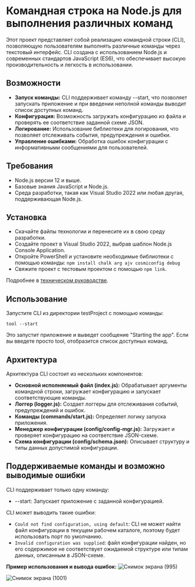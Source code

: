 # Командная строка на Node.js для выполнения различных команд #
Этот проект представляет собой реализацию командной строки (CLI), позволяющую пользователям выполнять различные команды через текстовый интерфейс. CLI создана с использованием Node.js и современных стандартов JavaScript (ES6), что обеспечивает высокую производительность и легкость в использовании.

## Возможности
* **Запуск команды:** CLI поддерживает команду --start, что позволяет запускать приложение и при введении неполной команды выводит список доступных команд.
* **Конфигурация:** Возможность загружать конфигурацию из файла и проверять ее соответствие заданной схеме JSON.
* **Логирование:** Использование библиотеки для логирования, что позволяет отслеживать события, предупреждения и ошибки.
* **Управление ошибками:** Обработка ошибок конфигурации с информативными сообщениями для пользователей.
  
## Требования
* Node.js версии 12 и выше.
* Базовые знания JavaScript и Node.js.
* Среда разработки, такая как Visual Studio 2022 или любая другая, поддерживающая Node.js.

## Установка
* Скачайте файлы технологии и перенесите их в свою среду разработки.
* Создайте проект в Visual Studio 2022, выбрав шаблон Node.js Console Application.
* Откройте PowerShell и установите необходимые библиотеки с помощью команды:
```npm install chalk arg ajv cosmiconfig debug```
* Свяжите проект с тестовым проектом с помощью ```npm link```.

Подробнее в [техническом руководстве](https://github.com/Alie-nek/Project-practice/blob/master/docs/Вариативное%20задание.md#командная-строка-cli-на-javascript). 
## Использование
Запустите CLI из директории testProject с помощью команды:

```tool --start```

Это запустит приложение и выведет сообщение "Starting the app". Если вы введете просто tool, отобразится список доступных команд.

## Архитектура
Архитектура CLI состоит из нескольких компонентов:

* **Основной исполняемый файл (index.js):** Обрабатывает аргументы командной строки, загружает конфигурацию и запускает соответствующие команды.
* **Логгер (logger.js):** Создает логгеры для отслеживания событий, предупреждений и ошибок.
* **Команды (commands/start.js):** Определяет логику запуска приложения.
* **Менеджер конфигурации (config/config-mgr.js):** Загружает и проверяет конфигурацию на соответствие JSON-схеме.
* **Схема конфигурации (config/schema.json):** Описывает структуру и типы данных допустимой конфигурации.

## Поддерживаемые команды и возможно выводимые ошибки
CLI поддерживает только одну команду:
* --start: Запускает приложение с заданной конфигурацией.

CLI может выводить такие ошибки:
* ```Could not find configuration, using default```: CLI не может найти файл конфигурации в текущем рабочем каталоге, поэтому будет использовать порт по умолчанию.
* ```Invalid configuration was supplied```: файл конфигурации найден, но его содержимое не соответствует ожидаемой структуре или типам данных, описанным в JSON-схеме.

 **Пример использования и вывода ошибок:**
![Снимок экрана (995)](https://github.com/user-attachments/assets/e1bd55f6-5154-47c7-8c9d-e8bb100838fb)

![Снимок экрана (1001)](https://github.com/user-attachments/assets/e8d933ce-60e2-4e74-84ff-ee50970e7c22)

